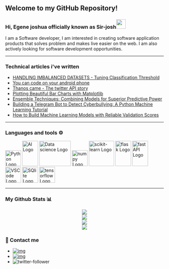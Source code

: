 ## Welcome to my GitHub Repository!
### Hi, Egene joshua officially known as Sir-josh<img src="https://raw.githubusercontent.com/MartinHeinz/MartinHeinz/master/wave.gif" width="30px">
I am a Software developer, I am interested in creating software application products that solves problem and makes live easier on the web.
I am also actively looking for software development opportunities.

---
### Technical articles i've written
* [HANDLING IMBALANCED DATASETS - Tuning Classification Threshold](https://saheedniyi.hashnode.dev/handling-imbalanced-datasets-tuning-classification-threshold)
* [You can code on your android phone](https://saheedniyi.hashnode.dev/you-can-code-on-your-android-device)
*  [Thanos came - The twitter API story](https://saheedniyi.hashnode.dev/thanos-came-the-twitter-api-story)
*  [Plotting Beautiful Bar Charts with Matplotlib](https://saheedniyi.hashnode.dev/plotting-beautiful-bar-charts-with-matplotlib)
*  [Ensemble Techniques: Combining Models for Superior Predictive Power](https://saheedniyi.hashnode.dev/ensemble-techniques-combining-models-for-superior-predictive-power)
*  [Building a Telegram Bot to Detect Cyberbullying: A Python Machine Learning Tutorial](https://saheedniyi.hashnode.dev/building-a-telegram-bot-to-detect-cyberbullying-a-python-machine-learning-tutorial)
*  [How to Build Machine Learning Models with Reliable Validation Scores](https://www.freecodecamp.org/news/build-machine-learning-models-with-reliable-validation-scores/)
---
### Languages and tools ⚙️
<!-- For more icons please follow  https://github.com/MikeCodesDotNET/ColoredBadges -->
<p>
<img src="https://cdn.worldvectorlogo.com/logos/python-5.svg" alt="Python Logo" width="50" height="50"/> 
<img src="https://github.com/saheedniyi02/saheedniyi02/blob/main/svgs/ai.svg" alt="AI Logo" width="50" height="80"/>
<img src="https://github.com/saheedniyi02/saheedniyi02/blob/main/svgs/datascience.svg" alt="Data science Logo" width="100" height="80"/>
<img src="https://github.com/saheedniyi02/saheedniyi02/blob/main/svgs/numpy-1.svg" alt="numpy Logo" width="50" height="50"/>
<img src="https://github.com/saheedniyi02/saheedniyi02/blob/main/svgs/scikit-learn-seeklogo.com.svg" alt="scikit-learn Logo" width="80" height="80"/>
<img src="https://github.com/saheedniyi02/saheedniyi02/blob/main/svgs/flask.svg" alt="flask Logo" width="50" height="80"/>
<img src="https://github.com/saheedniyi02/saheedniyi02/blob/main/svgs/fastapi-1.svg" alt="fast API Logo" width="50" height="80"/>
<img src="https://cdn.worldvectorlogo.com/logos/visual-studio-code-1.svg" alt="VSCode Logo" width="50" height="50"/>
<img src="https://github.com/saheedniyi02/saheedniyi02/blob/main/svgs/sqlite.svg" alt="SQlite Logo" width="50" height="50"/> 
<img src="https://github.com/saheedniyi02/saheedniyi02/blob/main/svgs/tensorflow-2.svg" alt="tensorflow Logo" width="50" height="50"/>   
</p>

---
### My Github Stats 📊
<p align = "center">
<img src="https://github-readme-stats.vercel.app/api/?username=saheedniyi02&count_private=true&theme=tokyonight&showicons=true"><br>
<img src="https://github-readme-stats.vercel.app/api/top-langs/?username=saheedniyi02&langs_count=5&theme=tokyonight"><br>
<img src="https://komarev.com/ghpvc/?username=saheedniyi02"><br>
<img src="https://github-readme-streak-stats.herokuapp.com/?user=saheedniyi02">
</p>

### 💬 Contact me

* [![img](https://img.shields.io/badge/LinkedIn-0077B5?style=for-the-badge&logo=linkedin&logoColor=white)](https://www.linkedin.com/in/azeez-saheed) 
* [![img](https://img.shields.io/badge/Gmail-D14836?style=for-the-badge&logo=gmail&logoColor=white)](saheedniyi02@gmail.com)
* ![twitter-follower](https://img.shields.io/twitter/follow/saheedniyi_02?style=social)
